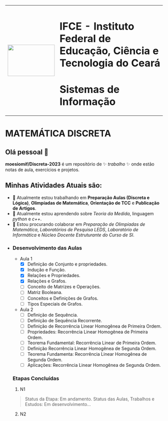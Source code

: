 <table>
  <tr>
   	 <td>
             <img width="150" height="100" src="https://github.com/moesiomif/Discreta-2022/blob/main/Aula-1/Imagens/Crato_IF2.png">
	    </td>
        <td> 
<main>
	
# IFCE - Instituto Federal de Educação, Ciência e Tecnologia do Ceará

#  Sistemas de Informação

</main>
</table>

# MATEMÁTICA DISCRETA 



## Olá pessoal 👋

**moesiomif/Discreta-2023** é um repositório de ✨ _trabalho_ ✨ onde estão notas de aula, exercícios e projetos.

## Minhas Atividades Atuais são:

- 🔭 Atualmente estou trabalhando em **Preparação Aulas (Discreta e Lógica)**, **Olimpíadas de Matemática**, **Orientação de TCC** e  **Publicação de Artigos**.
- 🌱 Atualmente estou aprendendo sobre *Teoria da Medida*, linguagem *python* e *c++*.
- 👯 Estou procurando colaborar em *Preparação de Olimpíadas de Matemática*, *Laboratórios de Pesquisa LEDS*, *Laboratório de Informática* e *Núcleo Docente Estruturante do Curso de SI*.
- <!--
- 🤔 Estou procurando ajuda com ...
- 💬 Pergunte-me sobre ...
-->
- 📫 Como entrar em contato comigo: moesio@ifce.edu.br
- 😄 Pronomes: Pai, Professor.
<!--
- ⚡ Curiosidade: ...
	-->
<!--
Texto de notas de aula para utilização e compartilhamento em sala de aula.
-->

### Desenvolvimento das Aulas

-  Aula 1
	- [x] Definição de Conjunto e propriedades.
	- [x] Indução e Função.
	- [x] Relações e Propriedades.
	- [x] Relações e Grafos.
	- [ ] Conceito de Matrizes e Operações.
	- [ ] Matriz Booleana.
	- [ ] Conceitos e Definições de Grafos.
	- [ ] Tipos Especiais de Grafos.
-  Aula 2
	- [ ] Definição de Sequência.
	- [ ] Definição de Sequência Recorrente.
	- [ ] Definição de Recorrência Linear Homogênea de Primeira Ordem.
	- [ ] Propriedades: Recorrência Linear Homogênea de Primeira Ordem.
	- [ ] Teorema Fundamental: Recorrência Linear de Primeira Ordem.
	- [ ] Definição Recorrência Linear Homogênea de Segunda Ordem.
	- [ ] Teorema Fundamenta: Recorrência Linear Homogênea de Segunda Ordem.
	- [ ] Aplicações: Recorrência Linear Homogênea de Segunda Ordem.

### Etapas Concluídas
1. N1 
  > Status da Etapa: Em andamento.
  > Status das Aulas, Trabalhos e Estudos: Em desenvolvimento...
2. N2
